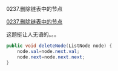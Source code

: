 0237.删除链表中的节点

[0237.删除链表中的节点](https://leetcode-cn.com/problems/delete-node-in-a-linked-list/)

这题挺让人无语的。。。

```java
public void deleteNode(ListNode node) {
	node.val=node.next.val;
	node.next=node.next.next;
}
